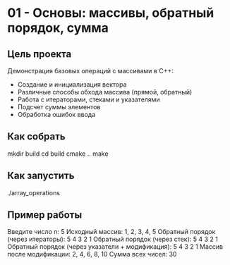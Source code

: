 # 01 - Основы: массивы, обратный порядок, сумма

## Цель проекта
Демонстрация базовых операций с массивами в C++:
- Создание и инициализация вектора
- Различные способы обхода массива (прямой, обратный)
- Работа с итераторами, стеками и указателями
- Подсчет суммы элементов
- Обработка ошибок ввода

## Как собрать
mkdir build
cd build
cmake ..
make

##  Как запустить
./array_operations

## Пример работы
Введите число n: 5
Исходный массив: 1, 2, 3, 4, 5
Обратный порядок (через итераторы): 5 4 3 2 1 
Обратный порядок (через стек): 5 4 3 2 1 
Обратный порядок (через указатели + модификация): 5 4 3 2 1 
Массив после модификации: 2, 4, 6, 8, 10
Сумма всех чисел: 30
